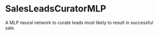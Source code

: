 # SalesLeadsCuratorMLP
A MLP neural network to curate leads most likely to result in successful sale.
